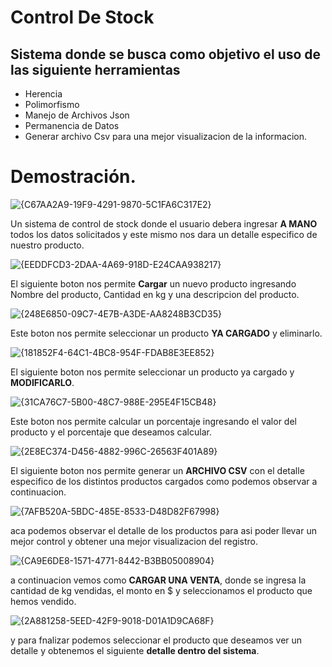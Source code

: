 # Control De Stock
## Sistema donde se busca como objetivo el uso de las siguiente herramientas
- Herencia
- Polimorfismo
- Manejo de Archivos Json
- Permanencia de Datos
- Generar archivo Csv para una mejor visualizacion de la informacion.

# Demostración.

![{C67AA2A9-19F9-4291-9870-5C1FA6C317E2}](https://github.com/user-attachments/assets/89fece44-5537-4c27-9a7c-ced142596622)


Un sistema de control de stock donde el usuario debera ingresar **A MANO** todos los datos solicitados y este mismo nos dara un detalle especifico de nuestro producto.



![{EEDDFCD3-2DAA-4A69-918D-E24CAA938217}](https://github.com/user-attachments/assets/5959a7aa-758b-45c5-909c-bc4873a1da28)




El siguiente boton nos permite **Cargar** un nuevo producto ingresando Nombre del producto, Cantidad en kg y una descripcion del producto.


![{248E6850-09C7-4E7B-A3DE-AA8248B3CD35}](https://github.com/user-attachments/assets/8b2911c7-16e4-4f18-8822-bbd3a804add2)


Este boton nos permite seleccionar un producto **YA CARGADO** y eliminarlo.

![{181852F4-64C1-4BC8-954F-FDAB8E3EE852}](https://github.com/user-attachments/assets/8b8495d9-0156-489b-bab7-60e7ba47ba80)

El siguiente boton nos permite seleccionar un producto ya cargado y **MODIFICARLO**.


![{31CA76C7-5B00-48C7-988E-295E4F15CB48}](https://github.com/user-attachments/assets/ba93fca0-0f62-4060-913d-48e4161c3ec3)


Este boton nos permite calcular un porcentaje ingresando el valor del producto y el porcentaje que deseamos calcular. 


![{2E8EC374-D456-4882-996C-26563F401A89}](https://github.com/user-attachments/assets/d5bc5a36-a0d9-47b3-867e-506cdd051021)


El siguiente boton nos permite generar un **ARCHIVO CSV** con el detalle especifico de los distintos productos cargados como podemos observar a continuacion.


![{7AFB520A-5BDC-485E-8533-D48D82F67998}](https://github.com/user-attachments/assets/1de8f4d8-f71d-404d-82b5-3334c02aa11f)


aca podemos observar el detalle de los productos para asi poder llevar un mejor control y obtener una mejor visualizacion del registro.

![{CA9E6DE8-1571-4771-8442-B3BB05008904}](https://github.com/user-attachments/assets/c4c99b6c-7447-402e-961d-4f28c2c5ff2c)

a continuacion vemos como **CARGAR UNA VENTA**, donde se ingresa la cantidad de kg vendidas, el monto en $ y seleccionamos el producto que hemos vendido.


![{2A881258-5EED-42F9-9018-D01A1D9CA68F}](https://github.com/user-attachments/assets/37ae62b7-603c-4183-bbfb-0280e3163d9b)

y para fnalizar podemos seleccionar el producto que deseamos ver un detalle y obtenemos el siguiente **detalle dentro del sistema**.


